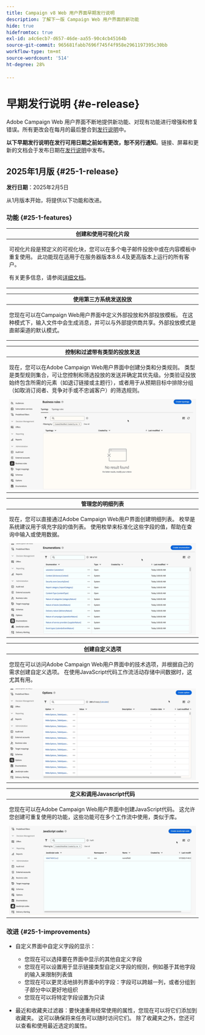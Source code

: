 ```yaml
---
title: Campaign v8 Web 用户界面早期发行说明
description: 了解下一版 Campaign Web 用户界面的新功能
hide: true
hidefromtoc: true
exl-id: a4c6ecb7-d657-46de-aa55-90c4cb45164b
source-git-commit: 965681fabb7696f745f4f958e2961197395c30bb
workflow-type: tm+mt
source-wordcount: '514'
ht-degree: 28%

---
```


# 早期发行说明 {#e-release}

Adobe Campaign Web 用户界面不断地提供新功能、对现有功能进行增强和修复错误。所有更改会在每月的最后整合到[发行说明](release-notes.md)中。

**以下早期发行说明在发行可用日期之前如有更改，恕不另行通知**。链接、屏幕和更新的文档会于发布日期在[发行说明](release-notes.md)中发布。

## 2025年1月版 {#25-1-release}

**发行日期**：2025年2月5日

从1月版本开始，将提供以下功能和改进。

### 功能 {#25-1-features}


<table>
<thead>
<tr>
<th><strong>创建和使用可视化片段</strong><br/></th>
</tr>
</thead>
<tbody>
<tr>
<td>
<p>可视化片段是预定义的可视化块，您可以在多个电子邮件投放中或在内容模板中重复使用。 此功能现在适用于在服务器版本8.6.4及更高版本上运行的所有客户。</p>
<p>有关更多信息，请参阅<a href="../content/use-visual-fragments.md">详细文档</a>。</p>
</td>
</tr>
</tbody>
</table>

<table>
<thead>
<tr>
<th><strong>使用第三方系统发送投放</strong><br/></th>
</tr>
</thead>
<tbody>
<tr>
<td>
<p>您现在可以在Campaign Web用户界面中定义外部投放和外部投放模板。 在这种模式下，输入文件中会生成消息，并可以与外部提供商共享。外部投放模式是直邮渠道的默认模式。</p>
</td>
</tr>
</tbody>
</table>

<table>
<thead>
<tr>
<th><strong>控制和过滤带有类型的投放发送</strong><br/></th>
</tr>
</thead>
<tbody>
<tr>
<td>
<p>现在，您可以在Adobe Campaign Web用户界面中创建分类和分类规则。 类型是类型规则集合，可让您控制和筛选投放的发送并确定其优先级。分类验证投放始终包含所需的元素（如退订链接或主题行），或者用于从预期目标中排除分组（如取消订阅者、竞争对手或不忠诚客户）的筛选规则。</p>
<img src="assets/do-not-localize/typology.gif">
<!--p>For more information, refer to the <a href="../administration/external-account.md">detailed documentation</a>.</p-->
</td>
</tr>
</tbody>
</table>

<table>
<thead>
<tr>
<th><strong>管理您的明细列表</strong><br/></th>
</tr>
</thead>
<tbody>
<tr>
<td>
<p>现在，您可以直接通过Adobe Campaign Web用户界面创建明细列表。 枚举是系统建议用于填充字段的值列表。 使用枚举来标准化这些字段的值，帮助在查询中输入或使用数据。</p>
<img src="assets/do-not-localize/enumerations.gif">
<!--p>For more information, refer to the <a href="../administration/external-account.md">detailed documentation</a>.</p-->
</td>
</tr>
</tbody>
</table>

<table>
<thead>
<tr>
<th><strong>创建自定义选项</strong><br/></th>
</tr>
</thead>
<tbody>
<tr>
<td>
<p>您现在可以访问Adobe Campaign Web用户界面中的技术选项，并根据自己的需求创建自定义选项。 在使用JavaScript代码工作流活动存储中间数据时，这尤其有用。</p>
<img src="assets/do-not-localize/options.gif">
<!--p>For more information, refer to the <a href="../administration/external-account.md">detailed documentation</a>.</p-->
</td>
</tr>
</tbody>
</table>


<table>
<thead>
<tr>
<th><strong>定义和调用Javascript代码</strong><br/></th>
</tr>
</thead>
<tbody>
<tr>
<td>
<p>您现在可以在Adobe Campaign Web用户界面中创建JavaScript代码。 这允许您创建可重复使用的功能，这些功能可在多个工作流中使用，类似于库。</p>
<img src="assets/do-not-localize/javascript.gif">
<!--p>For more information, refer to the <a href="../administration/external-account.md">detailed documentation</a>.</p-->
</td>
</tr>
</tbody>
</table>

### 改进 {#25-1-improvements}

* 自定义界面中自定义字段的显示：

   * 您现在可以选择要在界面中显示的其他自定义字段
   * 您现在可以设置用于显示链接类型自定义字段的规则，例如基于其他字段的输入来限制列表值
   * 您现在可以更灵活地排列界面中的字段：字段可以跨越一列，或者分组到子部分中以更好地组织
   * 您现在可以将特定字段设置为只读

* 最近和收藏夹过滤器：要快速重用经常使用的属性，您现在可以将它们添加到收藏夹。 这可以确保将来任务可以随时访问它们。 除了收藏夹之外，您还可以查看和使用最近选定的属性。


